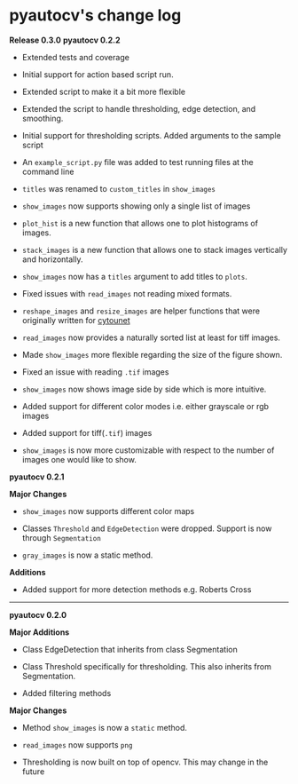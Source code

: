 # pyautocv's change log 

**Release 0.3.0**
**pyautocv 0.2.2**

- Extended tests and coverage

- Initial support for action based script run.

- Extended script to make it a bit more flexible 

- Extended the script to handle thresholding, edge detection, and smoothing. 

- Initial support for thresholding scripts. Added arguments to the sample script 

- An `example_script.py` file was added to test running files at the command line

- `titles` was renamed to `custom_titles` in `show_images`

- `show_images` now supports showing only a single list of images

- `plot_hist` is a new function that allows one to plot histograms of images. 

- `stack_images` is a new function that allows one to stack images vertically and horizontally.

- `show_images` now has a `titles` argument to add titles to `plots`.  

- Fixed issues with `read_images` not reading mixed formats. 

- `reshape_images` and `resize_images` are helper functions that were originally written for
[cytounet](https://github.com/Nelson-Gon/cytounet)

- `read_images` now provides a naturally sorted list at least for tiff images. 

- Made `show_images` more flexible regarding the size of the figure shown. 

- Fixed an issue with reading `.tif` images

- `show_images` now shows image side by side which is more intuitive. 

- Added support for different color modes i.e. either grayscale or rgb images

- Added support for tiff(`.tif`) images

- `show_images` is now more customizable with respect to the number of images one would like to show. 

**pyautocv 0.2.1**

**Major Changes**

* `show_images` now supports different color maps

* Classes `Threshold` and `EdgeDetection` were dropped. Support is now through `Segmentation`

* `gray_images` is now a static method. 

**Additions**

* Added support for more detection methods e.g. Roberts Cross

----
**pyautocv 0.2.0**

**Major Additions**
* Class EdgeDetection that inherits from class Segmentation

* Class Threshold specifically for thresholding. This also inherits from Segmentation.

* Added filtering methods

**Major Changes**

* Method `show_images` is now a `static` method.

* `read_images` now supports `png`

* Thresholding is now built on top of opencv. This may change in the future 